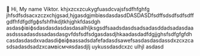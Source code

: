  👋 Hi, My name Viktor.
khjxzcxzcukygfuasdcvajsfsdfhfghfg
jhfsdfsdsacxzczxchjgsad,hjgasdgjmbівsdasdasdDASDASDfsdffsdsdfsdfsdffgdfhfdfgdfgфsfshfhkdjtkhjghkfdasdgh
asdasфівіфsdasdasdasdasdasalhljksgsdfsaadsdasdsadsadasddadsadasdaaasdsssadasdssadasdasgvfdsfsdfsdgasdasdjhkaadasdadfdgjjghsfsdfgfgfdhcasdasdasdxvadasdіфвіфвassadsdafefadasdsawefsasdasdasdassdxzcxzcasdsadasdsadzxcaмвісмчяsdasdjlj
uykussdasdcxzc
ulhjl
asdasd
